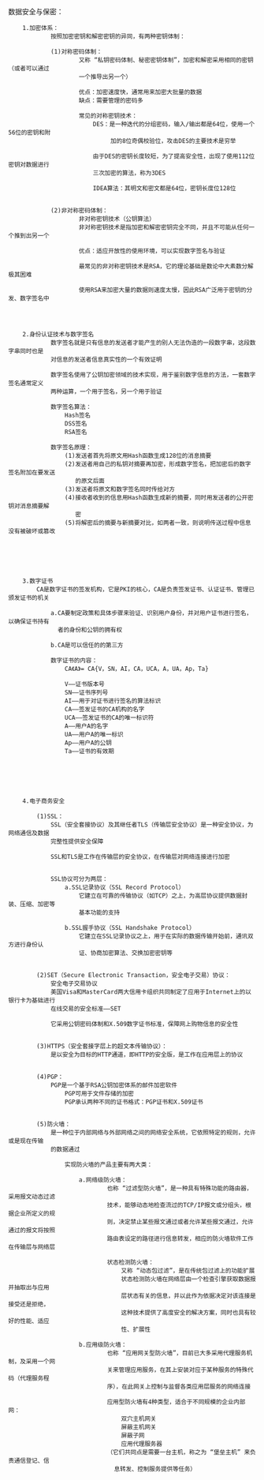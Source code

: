 数据安全与保密：



		1.加密体系：
				按照加密密钥和解密密钥的异同，有两种密钥体制：

				(1)对称密码体制：
						又称 “私钥密码体制、秘密密钥体制”，加密和解密采用相同的密钥（或者可以通过
						一个推导出另一个）

						优点：加密速度快，通常用来加密大批量的数据
						缺点：需要管理的密码多

						常见的对称密钥技术：
							DES：是一种迭代的分组密码，输入/输出都是64位，使用一个56位的密钥和附
								 加的8位奇偶校验位，攻击DES的主要技术是穷举

							由于DES的密钥长度较短，为了提高安全性，出现了使用112位密钥对数据进行
							三次加密的算法，称为3DES

							IDEA算法：其明文和密文都是64位，密钥长度位128位


				(2)非对称密码体制：
						非对称密钥技术（公钥算法）
						非对称密钥技术是指加密和解密密钥完全不同，并且不可能从任何一个推到出另一个

						优点：适应开放性的使用环境，可以实现数字签名与验证

						最常见的非对称密钥技术是RSA，它的理论基础是数论中大素数分解极其困难

						使用RSA来加密大量的数据则速度太慢，因此RSA广泛用于密钥的分发、数字签名中




		2.身份认证技术与数字签名
				数字签名就是只有信息的发送者才能产生的别人无法伪造的一段数字串，这段数字串同时也是
				对信息的发送者信息真实性的一个有效证明

				数字签名使用了公钥加密领域的技术实现，用于鉴别数字信息的方法，一套数字签名通常定义
				两种运算，一个用于签名，另一个用于验证

				数字签名算法：
					Hash签名
					DSS签名
					RSA签名

				数字签名原理：
					(1)发送者首先将原文用Hash函数生成128位的消息摘要
					(2)发送者用自己的私钥对摘要再加密，形成数字签名，把加密后的数字签名附加在要发送
					   的原文后面
					(3)发送者将原文和数字签名同时传给对方
					(4)接收者收到的信息用Hash函数生成新的摘要，同时用发送者的公开密钥对消息摘要解
					   密
					(5)将解密后的摘要与新摘要对比，如两者一致，则说明传送过程中信息没有被破坏或篡改






		3.数字证书
			CA是数字证书的签发机构，它是PKI的核心，CA是负责签发证书、认证证书、管理已颁发证书的机关

				a.CA要制定政策和具体步骤来验证、识别用户身份，并对用户证书进行签名，以确保证书持有
				  者的身份和公钥的拥有权

				b.CA是可以信任的的第三方

				数字证书的内容：
					CA《A》= CA{V，SN，AI，CA，UCA，A，UA，Ap，Ta}

					V——证书版本号
					SN——证书序列号
					AI——用于对证书进行签名的算法标识
					CA——签发证书的CA机构的名字
					UCA——签发证书的CA的唯一标识符
					A——用户A的名字
					UA——用户A的唯一标识
					Ap——用户A的公钥
					Ta——证书的有效期






		4.电子商务安全

			(1)SSL：
				SSL（安全套接协议）及其继任者TLS（传输层安全协议）是一种安全协议，为网络通信及数据
				完整性提供安全保障

				SSL和TLS是工作在传输层的安全协议，在传输层对网络连接进行加密


				SSL协议可分为两层：
					a.SSL记录协议（SSL Record Protocol）
						它建立在可靠的传输协议（如TCP）之上，为高层协议提供数据封装、压缩、加密等
						基本功能的支持

					b.SSL握手协议（SSL Handshake Protocol）
						它建立在SSL记录协议之上，用于在实际的数据传输开始前，通讯双方进行身份认
						证、协商加密算法、交换加密密钥等


			(2)SET（Secure Electronic Transaction，安全电子交易）协议：
				安全电子交易协议
				美国Visa和MasterCard两大信用卡组织共同制定了应用于Internet上的以银行卡为基础进行
				在线交易的安全标准——SET

				它采用公钥密码体制和X.509数字证书标准，保障网上购物信息的安全性


			(3)HTTPS（安全套接字层上的超文本传输协议）：
				是以安全为目标的HTTP通道，即HTTP的安全版，是工作在应用层上的协议


			(4)PGP：
				PGP是一个基于RSA公钥加密体系的邮件加密软件
					PGP可用于文件存储的加密
					PGP承认两种不同的证书格式：PGP证书和X.509证书


			(5)防火墙：
				是一种位于内部网络与外部网络之间的网络安全系统，它依照特定的规则，允许或是现在传输
				的数据通过

					实现防火墙的产品主要有两大类：

						a.网络级防火墙：
								也称 “过滤型防火墙”，是一种具有特殊功能的路由器，采用报文动态过滤
								技术，能够动态地检查流过的TCP/IP报文或分组头，根据企业所定义的规
								则，决定禁止某些报文通过或者允许某些报文通过，允许通过的报文将按照
								路由表设定的路径进行信息转发，相应的防火墙软件工作在传输层与网络层

								状态检测防火墙：
									又称 “动态包过滤”，是在传统包过滤上的功能扩展
									状态检测防火墙在网络层由一个检查引擎获取数据报并抽取出与应用
									层状态有关的信息，并以此作为依据决定对该连接是接受还是拒绝，
									这种技术提供了高度安全的解决方案，同时也具有较好的性能、适应
									性、扩展性

						b.应用级防火墙：
								也称 “应用网关型防火墙”，目前已大多采用代理服务机制，及采用一个网
								关来管理应用服务，在其上安装对应于某种服务的特殊代码（代理服务程
								序），在此网关上控制与监督各类应用层服务的网络连接

								应用型防火墙有4种类型，适合于不同规模的企业内部网：
									双穴主机网关
									屏蔽主机网关
									屏蔽子网
									应用代理服务器
								（它们共同点是需要一台主机，称之为 “堡垒主机” 来负责通信登记、信
								  息转发、控制服务提供等任务）